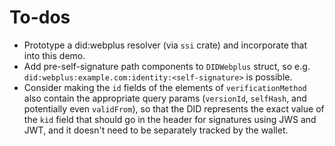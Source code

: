# To-dos

-   Prototype a did:webplus resolver (via `ssi` crate) and incorporate that into this demo.
-   Add pre-self-signature path components to `DIDWebplus` struct, so e.g. `did:webplus:example.com:identity:<self-signature>` is possible.
-   Consider making the `id` fields of the elements of `verificationMethod` also contain the appropriate query params (`versionId`, `selfHash`, and potentially even `validFrom`), so that the DID represents the exact value of the `kid` field that should go in the header for signatures using JWS and JWT, and it doesn't need to be separately tracked by the wallet.
